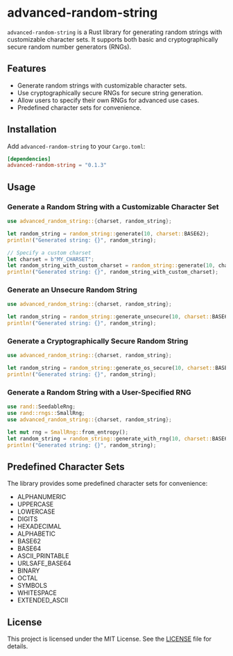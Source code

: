 # advanced-random-string

`advanced-random-string` is a Rust library for generating random strings with customizable character sets. It supports both basic and cryptographically secure random number generators (RNGs).

## Features

- Generate random strings with customizable character sets.
- Use cryptographically secure RNGs for secure string generation.
- Allow users to specify their own RNGs for advanced use cases.
- Predefined character sets for convenience.

## Installation

Add `advanced-random-string` to your `Cargo.toml`:

```toml
[dependencies]
advanced-random-string = "0.1.3"
```

## Usage

### Generate a Random String with a Customizable Character Set

```rust
use advanced_random_string::{charset, random_string};

let random_string = random_string::generate(10, charset::BASE62);
println!("Generated string: {}", random_string);

// Specify a custom charset
let charset = b"MY_CHARSET";
let random_string_with_custom_charset = random_string::generate(10, charset);
println!("Generated string: {}", random_string_with_custom_charset);
```

### Generate an Unsecure Random String

```rust
use advanced_random_string::{charset, random_string};

let random_string = random_string::generate_unsecure(10, charset::BASE62);
println!("Generated string: {}", random_string);
```

### Generate a Cryptographically Secure Random String

```rust
use advanced_random_string::{charset, random_string};

let random_string = random_string::generate_os_secure(10, charset::BASE62);
println!("Generated string: {}", random_string);
```

### Generate a Random String with a User-Specified RNG

```rust
use rand::SeedableRng;
use rand::rngs::SmallRng;
use advanced_random_string::{charset, random_string};

let mut rng = SmallRng::from_entropy();
let random_string = random_string::generate_with_rng(10, charset::BASE62, &mut rng);
println!("Generated string: {}", random_string);
```

## Predefined Character Sets

The library provides some predefined character sets for convenience:

- ALPHANUMERIC
- UPPERCASE
- LOWERCASE
- DIGITS
- HEXADECIMAL
- ALPHABETIC
- BASE62
- BASE64
- ASCII_PRINTABLE
- URLSAFE_BASE64
- BINARY
- OCTAL
- SYMBOLS
- WHITESPACE
- EXTENDED_ASCII

## License

This project is licensed under the MIT License. See the [LICENSE](LICENSE) file for details.